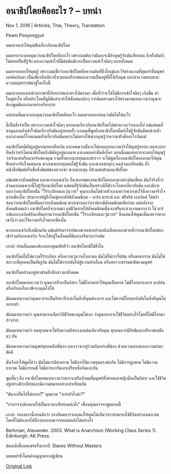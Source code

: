 # อนาธิปไตยคืออะไร ? – บทนำ

Nov 1, 2018 | Articles, Thai, Theory, Translation





Peam Pooyongyut

ผมอยากเล่าให้คุณฟังเกี่ยวกับอนาธิปไตย

ผมอยากจะบอกคุณว่าอนาธิปไตยคืออะไร เพราะผมคิดว่ามันคงจะดีถ้าคุณรู้จักมันเสียก่อน อีกทั้งมันยังไม่ค่อยเป็นที่รู้จัก และความเข้าใจที่มีต่อมันมักจะเป็นความเข้าใจผิดๆ แทบทั้งหมด

ผมอยากบอกให้คุณรู้ เพราะผมเชื่อว่าอนาธิปไตยคือความคิดที่ยิ่งใหญ่และวิจิตรงดงามที่สุดเท่าที่มนุษย์เคยคิดกันมา เป็นเพียงสิ่งเดียวที่จะมอบเสรีภาพและความเป็นอยู่ที่ดีให้กับคุณ และนำความสงบและความหฤหรรรษ์มาสู่โลกใบนี้

ผมอยากบอกเล่าด้วยภาษาที่เรียบง่ายและตรงไปตรงมา เพื่อที่ว่าจะได้ไม่มีการเข้าใจผิดๆ เกิดขึ้น คำใหญ่คำโต หรือประโยคที่ดูดีมีแต่จะทำให้สับสนเปล่าๆ การคิดอย่างตรงไปตรงมาหมายความว่าคุณจะต้องพูดมันออกมาอย่างเรียบง่าย

แต่ก่อนที่ผมจะบอกคุณว่าอนาธิปไตยคืออะไร ผมอยากบอกก่อนว่ามันไม่ใช่อะไร

นี่เป็นสิ่งจำเป็น เพราะความเข้าใจผิดๆ มากมายเกี่ยวกับอนาธิปไตยได้ขยายวงกว้างออกไป แม้แต่คนที่ชาญฉลาดยังเข้าใจผิดเกี่ยวกับมันอยู่บ่อยครั้ง บางคนที่พูดถึงอนาธิปไตยนั้นยังไม่รู้จักมันดีพอด้วยซ้ำ และบางคนก็โกหกมดเท็จเกี่ยวกับมันเพราะไม่อยากให้พวกคุณรู้ว่าความจริงคืออะไรกันแน่

อนาธิปไตยมีศัตรูอยู่มากมายเหลือเกิน และคนพวกนั้นจะไม่ยอมบอกความจริงให้คุณรู้หรอก ผมจะบอกทีหลังว่าทำไมอนาธิปไตยถึงมีศัตรูอยู่มากมาย และคนเหล่านั้นคือใคร ตอนนี้ผมแค่อยากจะบอกให้คุณรู้ ว่าเจ้านายหรือนายจ้างของคุณ รวมทั้งพวกนายทุนและตำรวจ จะไม่พูดเรื่องอนาธิปไตยออกมาให้คุณฟังอย่างจริงใจแน่นอน พวกเขาแทบทุกคนไม่รู้จักมัน และพวกเขาทุกๆ คนล้วนเกลียดมัน ทั้งหนังสือพิมพ์หรือสื่อสิ่งพิมพ์ของพวกเขา พวกนายทุน ก็ล้วนต่อต้านอนาธิปไตย

แม้แต่พวกสังคมนิยม และพวกบอลเชวิก ก็ฉายภาพของอนาธิปไตยออกมาอย่างผิดเพี้ยน มันก็จริงที่ว่าส่วนมากคนพวกนี้ไม่รู้จักอนาธิปไตย แต่คนที่รู้จักมันเป็นอย่างดีก็มักจะโกหกเกี่ยวกับมัน และมักจะบอกว่าอนาธิปไตยนั้น “ไร้ระเบียบและวุ่นวาย” คุณจะเห็นได้ด้วยตัวเองเลยว่าพวกเขาไร้ซึ่งความจริงใจมากเพียงใด: ปรมาจารย์ผู้ยิ่งใหญ่แห่งลัทธิสังคมนิยม – คาร์ล มาร์กซ์ และ ฟรีดริช เองเงิลส์ ได้พร่ำสอนว่าอนาธิปไตยนั้นมาจากสังคมนิยม พวกเขาบอกว่าเราต้องมีสังคมนิยมเสียก่อน แต่หลังจากสังคมนิยมแล้ว อนาธิปไตยก็จะตามมา แต่ชีวิตภายใต้สังคมนิยมนั้นจะเสรีและสวยงามมากกว่า ใช่ มาร์กซ์และเองเงิลส์ยังคงยืนกรานว่าอนาธิปไตยนั้น “ไร้ระเบียบและวุ่นวาย” ซึ่งแสดงให้คุณเห็นเลยว่าพวกเขางี่เง่า และไร้ความจริงใจมากเพียงใด

พวกบอลเชวิกก็เหมือนกัน แม้แต่ปรมาจารย์ของพวกเขาอย่างเลนินก็เคยบอกด้วยซ้ำว่าอนาธิปไตยต้องเข้าร่วมกับบอลเชวิก จึงจะได้อยู่ในสังคมที่ดีและเสรีมากกว่าเดิม

เอาล่ะ ก่อนอื่นผมคงต้องบอกคุณเสียทีว่า อนาธิปไตยมิใช่สิ่งใด

อนาธิปไตยไม่ใช่ความไร้ระเบียบ หรือความวุ่นวายโกลาหล มันไม่ใช่การจี้ปล้น หรือฆาตกรรม มันไม่ใช่สภาวะที่ทุกคนเป็นศัตรูกัน มันไม่ใช่การกลับไปสู่ความป่าเถื่อน หรือสภาวะธรรมชาติของมนุษย์

อนาธิปไตยล้วนอยู่ตรงข้ามสิ่งที่กล่าวมาทั้งหมด

อนาธิปไตหมายความว่า คุณควรที่จะเป็นอิสระ ไม่มีใครมาทำให้คุณเป็นทาส ไม่มีใครมาบงการ มาปล้น หรือเรียกเก็บภาษีจากคุณไปได้

มันหมายความว่าคุณควรจะเป็นอิสระที่จะทำในสิ่งที่คุณต้องการ และไม่ควรมีใครมาบังคับในสิ่งที่คุณไม่อยากทำ

มันหมายความว่า คุณสามารถเลือกวิถีชีวิตของคุณได้เอง ว่าคุณอยากจะใช้ชีวิตอย่างไรโดยที่ไม่มีใครมาก้าวก่าย

มันหมายความว่า คนทุกคนจะได้รับความอิสระเฉกเช่นเดียวกับคุณ ทุกคนควรมีสิทธิและเสรีภาพเหมือนๆ กัน

มันหมายความว่ามนุษย์ทุกคนคือพี่น้อง และเราจะอยู่ร่วมกันอย่างพี่น้อง ด้วยความสงบและความสามามัคคี

นั่นจึงทำให้พูดได้ว่า มันไม่ควรมีสงคราม ไม่มีการใช้ความรุนแรงต่อกัน ไม่มีการผูกขาด ไม่มีความยากจน ไม่มีการกดขี่ ไม่มีการเอารัดเอาเปรียบซึ่งกันและกัน

พูดสั้นๆ คือ อนาธิปไตยหมายความว่าสภาวะหรือสังคมที่มนุษย์ทั้งชายและหญิงนั้นเป็นอิสระ และใช้ชีวิตอยู่อย่างมีระเบียบและมีความหมายอย่างเท่าเทียมกัน

“มันจะเป็นไปได้เหรอ?” คุณถาม “จะทำยังไงล่ะ?”

“เราอาจจะต้องตายไปเป็นเทวดาเสียก่อนล่ะมั้ง” เพื่อนคุณอาจจะพูดแบบนี้

เอาล่ะ จบลงตรงนี้ก่อนดีกว่า บางทีผมอาจจะแสดงให้คุณได้เห็นว่าเราสามารถใช้ชีวิตอย่างเหมาะสมโดยที่ไม่ต้องรอให้ปีกงอกออกมาจากแผ่นหลังได้อย่างไร



Berkman, Alexander. 2003. What is Anarchism (Working Class Series 1). Edinburgh: AK Press.



ต้นฉบับนี้เผยแพร่ครั้งแรกที่: Slaves Without Masters

เผยแพร่ซ้ำโดยคำอนุญาตจากผู้เขียน



[Original Link](https://www.dindeng.com/อนาธิปไตยคืออะไร-บทนำ)